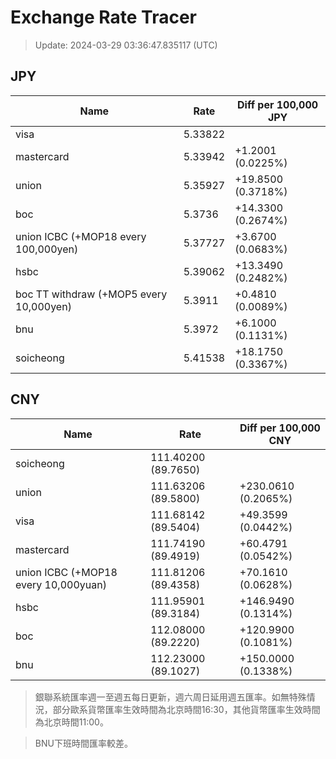 # Exchange Rate Tracer

> Update: 2024-03-29 03:36:47.835117 (UTC)

## JPY

| Name                                    |    Rate | Diff per 100,000 JPY   |
|-----------------------------------------|---------|------------------------|
| visa                                    | 5.33822 |                        |
| mastercard                              | 5.33942 | +1.2001 (0.0225%)      |
| union                                   | 5.35927 | +19.8500 (0.3718%)     |
| boc                                     | 5.3736  | +14.3300 (0.2674%)     |
| union ICBC (+MOP18 every 100,000yen)    | 5.37727 | +3.6700 (0.0683%)      |
| hsbc                                    | 5.39062 | +13.3490 (0.2482%)     |
| boc TT withdraw (+MOP5 every 10,000yen) | 5.3911  | +0.4810 (0.0089%)      |
| bnu                                     | 5.3972  | +6.1000 (0.1131%)      |
| soicheong                               | 5.41538 | +18.1750 (0.3367%)     |

## CNY

| Name                                 | Rate                | Diff per 100,000 CNY   |
|--------------------------------------|---------------------|------------------------|
| soicheong                            | 111.40200	(89.7650) |                        |
| union                                | 111.63206	(89.5800) | +230.0610 (0.2065%)    |
| visa                                 | 111.68142	(89.5404) | +49.3599 (0.0442%)     |
| mastercard                           | 111.74190	(89.4919) | +60.4791 (0.0542%)     |
| union ICBC (+MOP18 every 10,000yuan) | 111.81206	(89.4358) | +70.1610 (0.0628%)     |
| hsbc                                 | 111.95901	(89.3184) | +146.9490 (0.1314%)    |
| boc                                  | 112.08000	(89.2220) | +120.9900 (0.1081%)    |
| bnu                                  | 112.23000	(89.1027) | +150.0000 (0.1338%)    |


> 銀聯系統匯率週一至週五每日更新，週六周日延用週五匯率。如無特殊情況，部分歐系貨幣匯率生效時間為北京時間16:30，其他貨幣匯率生效時間為北京時間11:00。

> BNU下班時間匯率較差。

